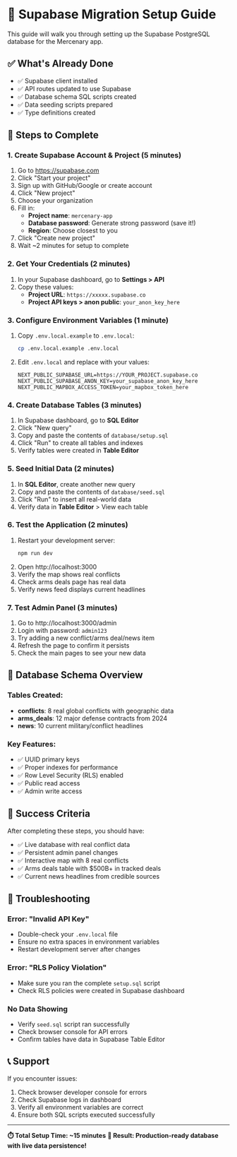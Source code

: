 # 🏦 Supabase Migration Setup Guide

This guide will walk you through setting up the Supabase PostgreSQL database for the Mercenary app.

## ✅ **What's Already Done**
- ✅ Supabase client installed
- ✅ API routes updated to use Supabase
- ✅ Database schema SQL scripts created
- ✅ Data seeding scripts prepared
- ✅ Type definitions created

## 🚀 **Steps to Complete**

### 1. Create Supabase Account & Project (5 minutes)
1. Go to https://supabase.com
2. Click "Start your project" 
3. Sign up with GitHub/Google or create account
4. Click "New project"
5. Choose your organization
6. Fill in:
   - **Project name**: `mercenary-app`
   - **Database password**: Generate strong password (save it!)
   - **Region**: Choose closest to you
7. Click "Create new project"
8. Wait ~2 minutes for setup to complete

### 2. Get Your Credentials (2 minutes)
1. In your Supabase dashboard, go to **Settings > API**
2. Copy these values:
   - **Project URL**: `https://xxxxx.supabase.co`
   - **Project API keys > anon public**: `your_anon_key_here`

### 3. Configure Environment Variables (1 minute)
1. Copy `.env.local.example` to `.env.local`:
   ```bash
   cp .env.local.example .env.local
   ```
2. Edit `.env.local` and replace with your values:
   ```
   NEXT_PUBLIC_SUPABASE_URL=https://YOUR_PROJECT.supabase.co
   NEXT_PUBLIC_SUPABASE_ANON_KEY=your_supabase_anon_key_here
   NEXT_PUBLIC_MAPBOX_ACCESS_TOKEN=your_mapbox_token_here
   ```

### 4. Create Database Tables (3 minutes)
1. In Supabase dashboard, go to **SQL Editor**
2. Click "New query"
3. Copy and paste the contents of `database/setup.sql`
4. Click "Run" to create all tables and indexes
5. Verify tables were created in **Table Editor**

### 5. Seed Initial Data (2 minutes)
1. In **SQL Editor**, create another new query
2. Copy and paste the contents of `database/seed.sql`
3. Click "Run" to insert all real-world data
4. Verify data in **Table Editor** > View each table

### 6. Test the Application (2 minutes)
1. Restart your development server:
   ```bash
   npm run dev
   ```
2. Open http://localhost:3000
3. Verify the map shows real conflicts
4. Check arms deals page has real data
5. Verify news feed displays current headlines

### 7. Test Admin Panel (3 minutes)
1. Go to http://localhost:3000/admin
2. Login with password: `admin123`
3. Try adding a new conflict/arms deal/news item
4. Refresh the page to confirm it persists
5. Check the main pages to see your new data

## 🔧 **Database Schema Overview**

### Tables Created:
- **conflicts**: 8 real global conflicts with geographic data
- **arms_deals**: 12 major defense contracts from 2024
- **news**: 10 current military/conflict headlines

### Key Features:
- ✅ UUID primary keys
- ✅ Proper indexes for performance
- ✅ Row Level Security (RLS) enabled
- ✅ Public read access
- ✅ Admin write access

## 🎯 **Success Criteria**
After completing these steps, you should have:
- ✅ Live database with real conflict data
- ✅ Persistent admin panel changes
- ✅ Interactive map with 8 real conflicts
- ✅ Arms deals table with $500B+ in tracked deals
- ✅ Current news headlines from credible sources

## 🐛 **Troubleshooting**

### Error: "Invalid API Key"
- Double-check your `.env.local` file
- Ensure no extra spaces in environment variables
- Restart development server after changes

### Error: "RLS Policy Violation"
- Make sure you ran the complete `setup.sql` script
- Check RLS policies were created in Supabase dashboard

### No Data Showing
- Verify `seed.sql` script ran successfully
- Check browser console for API errors
- Confirm tables have data in Supabase Table Editor

## 📞 **Support**
If you encounter issues:
1. Check browser developer console for errors
2. Check Supabase logs in dashboard
3. Verify all environment variables are correct
4. Ensure both SQL scripts executed successfully

---

**⏱️ Total Setup Time: ~15 minutes**
**🎉 Result: Production-ready database with live data persistence!**